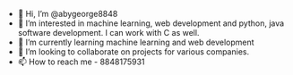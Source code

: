 - 👋 Hi, I’m @abygeorge8848
- 👀 I’m interested in machine learning, web development and python, java software development. I can work with C as well.
- 🌱 I’m currently learning machine learning and web development
- 💞️ I’m looking to collaborate on projects for various companies.
- 📫 How to reach me - 8848175931

<!---
abygeorge8848/abygeorge8848 is a ✨ special ✨ repository because its `README.md` (this file) appears on your GitHub profile.
You can click the Preview link to take a look at your changes.
--->

